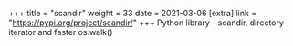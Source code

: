 +++
title = "scandir"
weight = 33
date = 2021-03-06
[extra]
link = "https://pypi.org/project/scandir/"
+++
Python library - scandir, directory iterator and faster os.walk()

